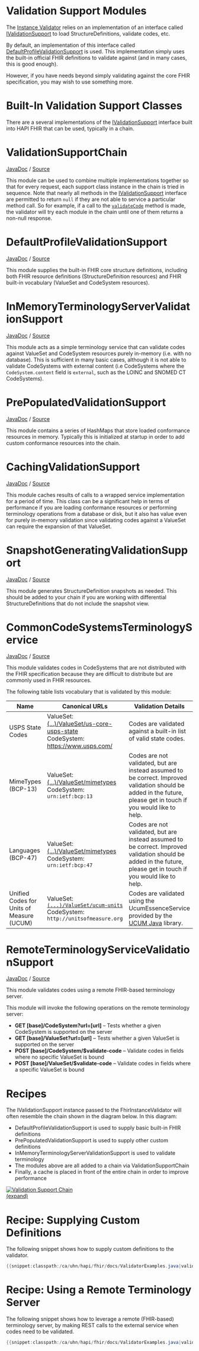 # Validation Support Modules

The [Instance Validator](./instance_validator.html) relies on an implementation of an interface called [IValidationSupport](/hapi-fhir/apidocs/hapi-fhir-base/ca/uhn/fhir/context/support/IValidationSupport.html) to load StructureDefinitions, validate codes, etc.

By default, an implementation of this interface called [DefaultProfileValidationSupport](/hapi-fhir/apidocs/hapi-fhir-base/undefined/ca/uhn/fhir/context/support/DefaultProfileValidationSupport.html) is used. This implementation simply uses the built-in official FHIR definitions to validate against (and in many cases, this is good enough).

However, if you have needs beyond simply validating against the core FHIR specification, you may wish to use something more.

# Built-In Validation Support Classes

There are a several implementations of the [IValidationSupport](/hapi-fhir/apidocs/hapi-fhir-base/ca/uhn/fhir/context/support/IValidationSupport.html) interface built into HAPI FHIR that can be used, typically in a chain.

# ValidationSupportChain

[JavaDoc](/hapi-fhir/apidocs/hapi-fhir-validation/org/hl7/fhir/common/hapi/validation/support/ValidationSupportChain.html) / [Source](https://github.com/jamesagnew/hapi-fhir/blob/ja_20200218_validation_api_changes/hapi-fhir-validation/src/main/java/org/hl7/fhir/common/hapi/validation/support/ValidationSupportChain.java)

This module can be used to combine multiple implementations together so that for every request, each support class instance in the chain is tried in sequence. Note that nearly all methods in the [IValidationSupport](/hapi-fhir/apidocs/hapi-fhir-base/ca/uhn/fhir/context/support/IValidationSupport.html) interface are permitted to return `null` if they are not able to service a particular method call. So for example, if a call to the [`validateCode`](/hapi-fhir/apidocs/hapi-fhir-base/ca/uhn/fhir/context/support/IValidationSupport.html#validateCode(ca.uhn.fhir.context.support.ValidationSupportContext,ca.uhn.fhir.context.support.ConceptValidationOptions,java.lang.String,java.lang.String,java.lang.String,java.lang.String)) method is made, the validator will try each module in the chain until one of them returns a non-null response.

# DefaultProfileValidationSupport

[JavaDoc](/hapi-fhir/apidocs/hapi-fhir-base/undefined/ca/uhn/fhir/context/support/DefaultProfileValidationSupport.html) / [Source](https://github.com/jamesagnew/hapi-fhir/blob/ja_20200218_validation_api_changes/hapi-fhir-base/src/main/java/ca/uhn/fhir/context/support/DefaultProfileValidationSupport.java)

This module supplies the built-in FHIR core structure definitions, including both FHIR resource definitions (StructureDefinition resources) and FHIR built-in vocabulary (ValueSet and CodeSystem resources).

# InMemoryTerminologyServerValidationSupport

[JavaDoc](/hapi-fhir/apidocs/hapi-fhir-validation/org/hl7/fhir/common/hapi/validation/support/InMemoryTerminologyServerValidationSupport.html) / [Source](https://github.com/jamesagnew/hapi-fhir/blob/ja_20200218_validation_api_changes/hapi-fhir-validation/src/main/java/org/hl7/fhir/common/hapi/validation/support/InMemoryTerminologyServerValidationSupport.java)

This module acts as a simple terminology service that can validate codes against ValueSet and CodeSystem resources purely in-memory (i.e. with no database). This is sufficient in many basic cases, although it is not able to validate CodeSystems with external content (i.e CodeSystems where the `CodeSystem.content` field is `external`, such as the LOINC and SNOMED CT CodeSystems).

# PrePopulatedValidationSupport

[JavaDoc](/hapi-fhir/apidocs/hapi-fhir-validation/org/hl7/fhir/common/hapi/validation/support/PrePopulatedValidationSupport.html) / [Source](https://github.com/jamesagnew/hapi-fhir/blob/ja_20200218_validation_api_changes/hapi-fhir-validation/src/main/java/org/hl7/fhir/common/hapi/validation/support/PrePopulatedValidationSupport.java)

This module contains a series of HashMaps that store loaded conformance resources in memory. Typically this is initialized at startup in order to add custom conformance resources into the chain.

# CachingValidationSupport

[JavaDoc](/hapi-fhir/apidocs/hapi-fhir-validation/org/hl7/fhir/common/hapi/validation/support/CachingValidationSupport.html) / [Source](https://github.com/jamesagnew/hapi-fhir/blob/ja_20200218_validation_api_changes/hapi-fhir-validation/src/main/java/org/hl7/fhir/common/hapi/validation/support/CachingValidationSupport.java)

This module caches results of calls to a wrapped service implementation for a period of time. This class can be a significant help in terms of performance if you are loading conformance resources or performing terminology operations from a database or disk, but it also has value even for purely in-memory validation since validating codes against a ValueSet can require the expansion of that ValueSet.

# SnapshotGeneratingValidationSupport

[JavaDoc](/hapi-fhir/apidocs/hapi-fhir-validation/org/hl7/fhir/common/hapi/validation/support/SnapshotGeneratingValidationSupport.html) / [Source](https://github.com/jamesagnew/hapi-fhir/blob/ja_20200218_validation_api_changes/hapi-fhir-validation/src/main/java/org/hl7/fhir/common/hapi/validation/support/SnapshotGeneratingValidationSupport.java)

This module generates StructureDefinition snapshots as needed. This should be added to your chain if you are working wiith differential StructureDefinitions that do not include the snapshot view.

# CommonCodeSystemsTerminologyService

[JavaDoc](/hapi-fhir/apidocs/hapi-fhir-validation/org/hl7/fhir/common/hapi/validation/support/CommonCodeSystemsTerminologyService.html) / [Source](https://github.com/jamesagnew/hapi-fhir/blob/ja_20200218_validation_api_changes/hapi-fhir-validation/src/main/java/org/hl7/fhir/common/hapi/validation/support/CommonCodeSystemsTerminologyService.java)

This module validates codes in CodeSystems that are not distributed with the FHIR specification because they are difficult to distribute but are commonly used in FHIR resources.

The following table lists vocabulary that is validated by this module:

<table class="table table-bordered table-striped">
    <thead>
        <tr>
            <th>Name</th>
            <th>Canonical URLs</th>
            <th>Validation Details</th>
        </tr>
    </thead>
    <tbody>
        <tr>
            <td>USPS State Codes</td>
            <td>
                ValueSet: <a href="http://hl7.org/fhir/us/core/ValueSet/us-core-usps-state">(...)/ValueSet/us-core-usps-state</a>
                <br/>
                CodeSystem: <a href="https://www.usps.com/">https://www.usps.com/</a>
            </td>
            <td>
                Codes are validated against a built-in list of valid state codes.
            </td>
        </tr>
        <tr>
            <td>MimeTypes (BCP-13)</td>
            <td>
                ValueSet: <a href="http://hl7.org/fhir/ValueSet/mimetypes">(...)/ValueSet/mimetypes</a>
                <br/>
                CodeSystem: <code>urn:ietf:bcp:13</code>
            </td>
            <td>
                Codes are not validated, but are instead assumed to be correct. Improved validation should be
                added in the future, please get in touch if you would like to help.
            </td>
        </tr>
        <tr>
            <td>Languages (BCP-47)</td>
            <td>
                ValueSet: <a href="http://hl7.org/fhir/ValueSet/mimetypes">(...)/ValueSet/mimetypes</a>
                <br/>
                CodeSystem: <code>urn:ietf:bcp:47</code>
            </td>
            <td>
                Codes are not validated, but are instead assumed to be correct. Improved validation should be
                added in the future, please get in touch if you would like to help.
            </td>
        </tr>
        <tr>
            <td>Unified Codes for Units of Measure (UCUM)</td>
            <td>
                ValueSet: <code><a href="http://hl7.org/fhir/ValueSet/ucum-units">(...)/ValueSet/ucum-units</a></code>
                <br/>
                CodeSystem: <code>http://unitsofmeasure.org</code>
            </td>
            <td>
                Codes are validated using the UcumEssenceService provided by the <a href="https://github.com/FHIR/Ucum-java">UCUM Java</a> library.
            </td>
        </tr>
    </tbody>
</table>

# RemoteTerminologyServiceValidationSupport

[JavaDoc](/hapi-fhir/apidocs/hapi-fhir-validation/org/hl7/fhir/common/hapi/validation/support/RemoteTerminologyServiceValidationSupport.html) / [Source](https://github.com/jamesagnew/hapi-fhir/blob/ja_20200218_validation_api_changes/hapi-fhir-validation/src/main/java/org/hl7/fhir/common/hapi/validation/support/RemoteTerminologyServiceValidationSupport.java)

This module validates codes using a remote FHIR-based terminology server.

This module will invoke the following operations on the remote terminology server:

* **GET [base]/CodeSystem?url=[url]** &ndash; Tests whether a given CodeSystem is supported on the server 
* **GET [base]/ValueSet?url=[url]** &ndash; Tests whether a given ValueSet is supported on the server 
* **POST [base]/CodeSystem/$validate-code** &ndash; Validate codes in fields where no specific ValueSet is bound 
* **POST [base]/ValueSet/$validate-code** &ndash; Validate codes in fields where a specific ValueSet is bound 

# Recipes

The IValidationSupport instance passed to the FhirInstanceValidator will often resemble the chain shown in the diagram below. In this diagram:

* DefaultProfileValidationSupport is used to supply basic built-in FHIR definitions
* PrePopulatedValidationSupport is used to supply other custom definitions
* InMemoryTerminologyServerValidationSupport is used to validate terminology
* The modules above are all added to a chain via ValidationSupportChain
* Finally, a cache is placed in front of the entire chain in order to improve performance

<a href="/hapi-fhir/docs/images/validation-support-chain.svg" target="_blank"><img src="/hapi-fhir/docs/images/validation-support-chain.svg" alt="Validation Support Chain"/><br/>(expand)</a>

# Recipe: Supplying Custom Definitions

The following snippet shows how to supply custom definitions to the validator.

```java
{{snippet:classpath:/ca/uhn/hapi/fhir/docs/ValidatorExamples.java|validateSupplyProfiles}}
```

# Recipe: Using a Remote Terminology Server

The following snippet shows how to leverage a remote (FHIR-based) terminology server, by making REST calls to the external service when codes need to be validated.

```java
{{snippet:classpath:/ca/uhn/hapi/fhir/docs/ValidatorExamples.java|validateUsingRemoteTermSvr}}
```





